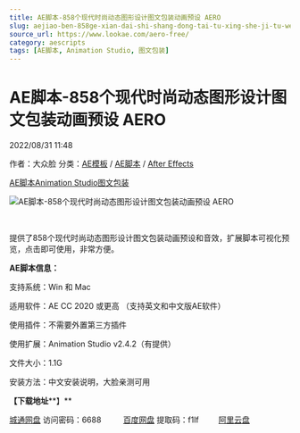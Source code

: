 ```yaml
---
title: AE脚本-858个现代时尚动态图形设计图文包装动画预设 AERO
slug: aejiao-ben-858ge-xian-dai-shi-shang-dong-tai-tu-xing-she-ji-tu-wen-bao-zhuang-dong-hua-yu-she-aero
source_url: https://www.lookae.com/aero-free/
category: aescripts
tags: [AE脚本, Animation Studio, 图文包装]
---
```

# AE脚本-858个现代时尚动态图形设计图文包装动画预设 AERO

2022/08/31 11:48

作者：大众脸
分类：[AE模板](https://www.lookae.com/after-effects/other-after-effects/) / [AE脚本](https://www.lookae.com/after-effects/aescripts/) / [After Effects](https://www.lookae.com/after-effects/)

[AE脚本](https://www.lookae.com/tag/ae%e8%84%9a%e6%9c%ac/)[Animation Studio](https://www.lookae.com/tag/animation-studio/)[图文包装](https://www.lookae.com/tag/%e5%9b%be%e6%96%87%e5%8c%85%e8%a3%85/)

![AE脚本-858个现代时尚动态图形设计图文包装动画预设 AERO](https://www.lookae.com/wp-content/uploads/2022/08/AERO.jpg "AE脚本-858个现代时尚动态图形设计图文包装动画预设 AERO-LookAE.com")

[﻿﻿﻿](https://cloud.video.taobao.com//play/u/705956171/p/1/e/6/t/1/375379238525.mp4)

提供了858个现代时尚动态图形设计图文包装动画预设和音效，扩展脚本可视化预览，点击即可使用，非常方便。

**AE脚本信息：**

支持系统：Win 和 Mac

适用软件：AE CC 2020 或更高 （支持英文和中文版AE软件）

使用插件：不需要外置第三方插件

使用扩展：Animation Studio v2.4.2（有提供）

文件大小：1.1G

安装方法：中文安装说明，大脸亲测可用

**【下载地址****】**

[城通网盘](https://url70.ctfile.com/f/2827370-661134378-dca43d?p=4431) 访问密码：6688          [百度网盘](https://pan.baidu.com/s/1-jaMhbHXlIaH91EWBD2aAg?pwd=f1lf) 提取码：f1lf         [阿里云盘](https://www.aliyundrive.com/s/eHZNuzJ8pkW)
